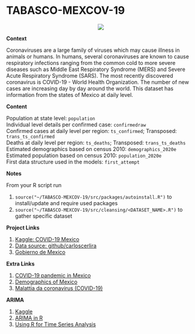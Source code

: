 # TABASCO-MEXCOV-19

<p align="center">
  <img src = "figs/mexico.jpeg"/>
</p>

**Context**

Coronaviruses are a large family of viruses which may cause illness in animals or humans. In humans, several coronaviruses are known to cause respiratory infections ranging from the common cold to more severe diseases such as Middle East Respiratory Syndrome (MERS) and Severe Acute Respiratory Syndrome (SARS). The most recently discovered coronavirus is COVID-19 - World Health Organization. The number of new cases are increasing day by day around the world. This dataset has information from the states of Mexico at daily level.

**Content**

Population at state level: `population` <br/>
Individual level details per confirmed case: `confirmedraw` <br/>
Confirmed cases at daily level per region: `ts_confirmed`; Transposed: `trans_ts_confirmed` <br/>
Deaths at daily level per region: `ts_deaths`; Transposed: `trans_ts_deaths` <br/>
Estimated demographics based on census 2010: `demographics_2020e` <br/>
Estimated population based on census 2010: `population_2020e` <br/>
First data structure used in the models: `first_attempt` <br/>

**Notes**

From your R script run

 1. `source("~/TABASCO-MEXCOV-19/src/packages/autoinstall.R")` to install/update and require used packages <br/>
 2. `source("~/TABASCO-MEXCOV-19/src/cleansing/<DATASET_NAME>.R")` to gather specific dataset <br/>


**Project Links**

  1. [Kaggle: COVID-19 Mexico](https://www.kaggle.com/carloslira/covid19-mexico)
  2. [Data source: github/carloscerlira](https://github.com/carloscerlira/COVIDMX/tree/master)
  3. [Gobierno de Mexico](https://www.gob.mx/salud/documentos/datos-abiertos-152127)
 
**Extra Links**
 
  1. [COVID-19 pandemic in Mexico](https://en.wikipedia.org/wiki/COVID-19_pandemic_in_Mexico)
  2. [Demographics of Mexico](https://en.wikipedia.org/wiki/Demographics_of_Mexico#Demographic_dynamics)
  3. [Malattia da coronavirus (COVID-19)](https://www.google.com/search?sxsrf=ALeKk02Ayqjbn8ehNTAxQcjuA1NRcY_hHg%3A1592899181787&ei=bbbxXoTZL8fergSl1aD4Dw&q=mexico+covid+&oq=mexico+covid+&gs_lcp=CgZwc3ktYWIQAzIECCMQJzIECCMQJzIGCCMQJxATMgIIADIFCAAQywEyAggAMgUIABDLATIFCAAQywEyBQgAEMsBMgUIABDLAToGCAAQFhAeUJocWNEoYLEqaABwAHgAgAHPAYgBswiSAQU3LjIuMZgBAKABAaoBB2d3cy13aXo&sclient=psy-ab&ved=0ahUKEwjEw5Lvu5fqAhVHr4sKHaUqCP8Q4dUDCAw&uact=5#wptab=s:H4sIAAAAAAAAAONgVuLVT9c3NMwySk6OL8zJecTYxMgt8PLHPWGpyklrTl5jLOYS901NyUzOzEt1ySxOTSxO9clPTizJzM8T0uNic80rySypFFLhEpRCNUeDQYqfC1VISIOLA65XhotXilM_V98gydIgvgiompsLweXZxcTtkZqYU5IRXJJYUryIVQpEZxaXZCZnpCoUlyo45xfl5yWWZRaVFgMAVJFaHsIAAAA)
  
**ARIMA**
 
  1. [Kaggle](https://www.kaggle.com/nitishabharathi/the-story-of-covid-19-in-india-eda-and-prediction#Prediction-)
  2. [ARIMA in R](https://otexts.com/fpp2/arima-r.html) 
  3. [Using R for Time Series Analysis](https://a-little-book-of-r-for-time-series.readthedocs.io/en/latest/src/timeseries.html)
